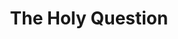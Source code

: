 ---
layout: page_store
id: 16
title: The Holy Question
details: 
contributors: 
 - bhavnan
facebookurl: 
permalink: /store/16
image: 16.jpg
---